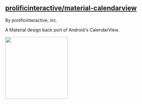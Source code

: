 
## [prolificinteractive/material-calendarview](https://github.com/prolificinteractive/material-calendarview)

By prolificinteractive, inc.

A Material design back port of Android's CalendarView.

<img src="https://github.com/prolificinteractive/material-calendarview/raw/master/images/screencast.gif" width="200"/>

